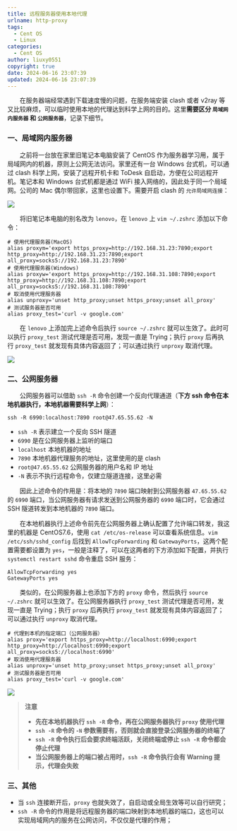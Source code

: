 ```yaml
---
title: 远程服务器使用本地代理
urlname: http-proxy
tags:
  - Cent OS
  - Linux
categories:
  - Cent OS
author: liuxy0551
copyright: true
date: 2024-06-16 23:07:39
updated: 2024-06-16 23:07:39
---
```



&emsp;&emsp;在服务器端经常遇到下载速度慢的问题，在服务端安装 clash 或者 v2ray 等又比较麻烦，可以临时使用本地的代理达到科学上网的目的。这里**需要区分 `局域网内服务器` 和 `公网服务器`**，记录下细节。

<!--more-->


### 一、局域网内服务器

&emsp;&emsp;之前将一台放在家里旧笔记本电脑安装了 CentOS 作为服务器学习用，属于局域网内的机器，原则上公网无法访问。家里还有一台 Windows 台式机，可以通过 clash 科学上网，安装了远程开机卡和 ToDesk 自启动，方便在公司远程开机。笔记本和 Windows 台式机都是通过 WiFi 接入网络的，因此处于同一个局域网。公司的 Mac 偶尔带回家，这里也设置下。需要开启 clash 的 `允许局域网连接`：

![](https://images-hosting.liuxianyu.cn/posts/http-proxy/1.png)

&emsp;&emsp;将旧笔记本电脑的别名改为 `lenovo`，在 `lenovo` 上 `vim ~/.zshrc` 添加以下命令：

``` shell
# 使用代理服务器(MacOS)
alias proxym='export https_proxy=http://192.168.31.23:7890;export http_proxy=http://192.168.31.23:7890;export all_proxy=socks5://192.168.31.23:7890'
# 使用代理服务器(Windows)
alias proxyw='export https_proxy=http://192.168.31.108:7890;export http_proxy=http://192.168.31.108:7890;export all_proxy=socks5://192.168.31.108:7890'
# 取消使用代理服务器
alias unproxy='unset http_proxy;unset https_proxy;unset all_proxy'
# 测试服务器是否可用
alias proxy_test='curl -v google.com'
```

&emsp;&emsp;在 `lenovo` 上添加完上述命令后执行 `source ~/.zshrc` 就可以生效了。此时可以执行 `proxy_test` 测试代理是否可用，发现一直是 Trying；执行 `proxy` 后再执行 `proxy_test` 就发现有具体内容返回了；可以通过执行 `unproxy` 取消代理。

![](https://images-hosting.liuxianyu.cn/posts/http-proxy/2.png)



### 二、公网服务器

&emsp;&emsp;公网服务器可以借助 `ssh -R` 命令创建一个反向代理通道（**下方 ssh 命令在本地机器执行，本地机器需要科学上网**）：

``` shell
ssh -R 6990:localhost:7890 root@47.65.55.62 -N
```

- `ssh -R` 表示建立一个反向 SSH 隧道
- `6990` 是在公网服务器上监听的端口
- `localhost` 本地机器的地址
- `7890` 本地机器代理服务的地址，这里使用的是 clash
- `root@47.65.55.62` 公网服务器的用户名和 IP 地址
- `-N` 表示不执行远程命令，仅建立隧道连接，这里必需

&emsp;&emsp;因此上述命令的作用是：将本地的 `7890` 端口映射到公网服务器 `47.65.55.62` 的 `6990` 端口，当公网服务器有请求发送到公网服务器的 `6990` 端口时，它会通过 SSH 隧道转发到本地机器的 `7890` 端口。

&emsp;&emsp;在本地机器执行上述命令前先在公网服务器上确认配置了允许端口转发，我这里的机器是 CentOS7.6，使用 `cat /etc/os-release` 可以查看系统信息。`vim /etc/ssh/sshd_config` 后找到 `AllowTcpForwarding` 和 `GatewayPorts`，这两个配置需要都设置为 `yes`，一般是注释了，可以在这两者的下方添加如下配置，并执行 `systemctl restart sshd` 命令重启 SSH 服务：

``` shell
AllowTcpForwarding yes
GatewayPorts yes
```

&emsp;&emsp;类似的，在公网服务器上也添加下方的 `proxy` 命令，然后执行 `source ~/.zshrc` 就可以生效了。在公网服务器执行 `proxy_test` 测试代理是否可用，发现一直是 Trying；执行 `proxy` 后再执行 `proxy_test` 就发现有具体内容返回了；可以通过执行 `unproxy` 取消代理。

``` shell
# 代理到本机的指定端口（公网服务器）
alias proxy='export https_proxy=http://localhost:6990;export http_proxy=http://localhost:6990;export all_proxy=socks5://localhost:6990'
# 取消使用代理服务器
alias unproxy='unset http_proxy;unset https_proxy;unset all_proxy'
# 测试服务器是否可用
alias proxy_test='curl -v google.com'
```

![](https://images-hosting.liuxianyu.cn/posts/http-proxy/3.png)

>**注意**
>* **先在本地机器执行 `ssh -R` 命令，再在公网服务器执行 `proxy` 使用代理**
>* **`ssh -R` 命令的 `-N` 参数需要有，否则就会直接登录公网服务器的终端了**
>* **`ssh -R` 命令执行后会要求终端活跃，关闭终端或停止 `ssh -R` 命令都会停止代理**
>* **当公网服务器上的端口被占用时，`ssh -R` 命令执行会有 Warning 提示，代理会失败**



### 三、其他

- 当 `ssh` 连接断开后，`proxy` 也就失效了，自启动或全局生效等可以自行研究；
- `ssh -R` 命令的作用是将远程服务器的端口映射到本地机器的端口，这也可以实现局域网内的服务在公网访问，不仅仅是代理的作用；

